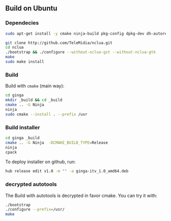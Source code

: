## Build on Ubuntu

### Dependecies

```bash
sudo apt-get install -y cmake ninja-build pkg-config dpkg-dev dh-autoreconf libltdl-dev liblua5.3-dev libglib2.0-dev libpango1.0-dev librsvg2-dev libsoup2.4-dev libgstreamer1.0-dev libgstreamer-plugins-base1.0-dev libfontconfig1-dev libgtk-3-dev gstreamer1.0-plugins-good gstreamer1.0-plugins-bad gstreamer1.0-plugins-ugly gstreamer1.0-libav libgssdp-1.2-dev libjsoncpp-dev -qq
```

```bash
git clone http://github.com/TeleMidia/nclua.git
cd nclua 
./bootstrap && ./configure --without-nclua-gst --without-nclua-gtk
make
sudo make install
```

### Build

Build with `cmake` (main way):

```bash
cd ginga
mkdir _build && cd _build
cmake .. -G Ninja 
ninja
sudo cmake --install . --prefix /usr
```

### Build installer

```bash
cd ginga _build
cmake .. -G Ninja  -DCMAKE_BUILD_TYPE=Release
ninja 
cpack
```

To deploy installer on github, run:

```bash
hub release edit v1.0 -m "" -a ginga-itv_1.0_amd64.deb
```

### decrypted autotools

The Build with autotools is decrypted in favor cmake. You can try it with:

```bash
./bootstrap
./configure --prefix=/usr/
make
```
